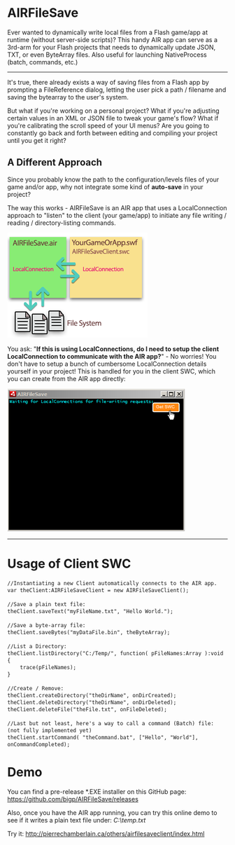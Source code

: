 AIRFileSave
===========

Ever wanted to dynamically write local files from a Flash game/app at runtime (without server-side scripts)? This handy AIR app can serve as a 3rd-arm for your Flash projects that needs to dynamically update JSON, TXT, or even ByteArray files. Also useful for launching NativeProcess (batch, commands, etc.)

----------------------

It's true, there already exists a way of saving files from a Flash app by prompting a FileReference dialog, letting the user pick a path / filename and saving the bytearray to the user's system.

But what if you're working on a personal project? What if you're adjusting certain values in an XML or JSON file to tweak your game's flow? What if you're calibrating the scroll speed of your UI menus? Are you going to constantly go back and forth between editing and compiling your project until you get it right?


A Different Approach
----------------------
Since you probably know the path to the configuration/levels files of your game and/or app, why not integrate some kind of **auto-save** in your project?

The way this works - AIRFileSave is an AIR app that uses a LocalConnection approach to "listen" to the client (your game/app) to initiate any file writing / reading / directory-listing commands.

![How it works](https://raw.githubusercontent.com/bigp/AIRFileSave/master/images/afs_how_it_works.png)

You ask: "**If this is using LocalConnections, do I need to setup the client LocalConnection to communicate with the AIR app?**" - No worries! You don't have to setup a bunch of cumbersome LocalConnection details yourself in your project! This is handled for you in the client SWC, which you can create from the AIR app directly:

![How it works](https://raw.githubusercontent.com/bigp/AIRFileSave/master/images/afs_how_it_looks.png)

------------------------------

Usage of Client SWC
=============

    //Instantiating a new Client automatically connects to the AIR app.
    var theClient:AIRFileSaveClient = new AIRFileSaveClient();
    
    //Save a plain text file:
    theClient.saveText("myFileName.txt", "Hello World.");
    
    //Save a byte-array file:
    theClient.saveBytes("myDataFile.bin", theByteArray);
    
    //List a Directory:
    theClient.listDirectory("C:/Temp/", function( pFileNames:Array ):void {
        trace(pFileNames);
    }
    
    //Create / Remove:
    theClient.createDirectory("theDirName", onDirCreated);
    theClient.deleteDirectory("theDirName", onDirDeleted);
    theClient.deleteFile("theFile.txt", onFileDeleted);
    
    //Last but not least, here's a way to call a command (Batch) file: (not fully implemented yet)
    theClient.startCommand( "theCommand.bat", ["Hello", "World"], onCommandCompleted);


Demo
====

You can find a pre-release *.EXE installer on this GitHub page:
https://github.com/bigp/AIRFileSave/releases

Also, once you have the AIR app running, you can try this online demo to see if it writes a plain text file under:
*C:\temp.txt*

Try it: http://pierrechamberlain.ca/others/airfilesaveclient/index.html

